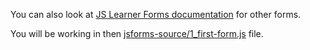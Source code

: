 <!--bl
    (filemeta
        (title "JS Learner Forms &mdash; First Form")
        (subtitle "The Explanation")
        (authors ["Jason Kerney"])
    )
/bl-->

You can also look at [JS Learner Forms documentation](../FORMS.md) for other forms.

You will be working in then [jsforms-source/1_first-form.js](..\jsforms-source\1_first-form.js) file.
<!--bl
    (table-of-contents
        (section-main "./variables/_main.md")
        (section-main "./functions/_main.md")
        (section-main "./arrays/_main.md")
        (section-main "./complex.md")
        (section-main "./copying-arrays.md")
        (section-main "./combining.md")
        (section-main "./looping.md")
        (section-main "./otherForms.md")
    )
/bl-->